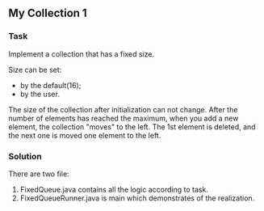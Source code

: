 ## My Collection 1
### Task
Implement a collection that has a fixed size.

Size can be set:

* by  the default(16);
* by the user.

The size of the collection after initialization can not change.
After the number of elements has reached the maximum, 
when you add a new element, the collection "moves" to the left.
The 1st element is deleted, and the next one is moved one element to the left.

### Solution
There are two file:
1. FixedQueue.java contains all the logic according to task.
2. FixedQueueRunner.java is main which demonstrates of the realization. 
